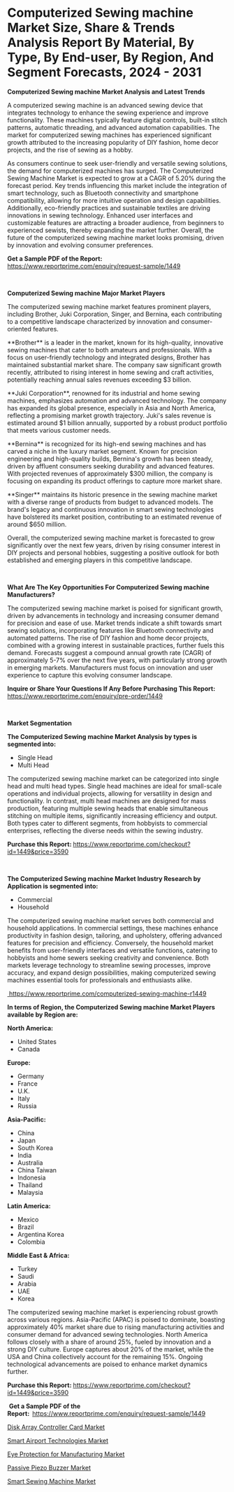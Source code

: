 <p><h1>Computerized Sewing machine Market Size, Share & Trends Analysis Report By Material, By Type, By End-user, By Region, And Segment Forecasts, 2024 - 2031</h1></p><p><strong>Computerized Sewing machine Market Analysis and Latest Trends</strong></p>
<p><p>A computerized sewing machine is an advanced sewing device that integrates technology to enhance the sewing experience and improve functionality. These machines typically feature digital controls, built-in stitch patterns, automatic threading, and advanced automation capabilities. The market for computerized sewing machines has experienced significant growth attributed to the increasing popularity of DIY fashion, home decor projects, and the rise of sewing as a hobby. </p><p>As consumers continue to seek user-friendly and versatile sewing solutions, the demand for computerized machines has surged. The Computerized Sewing Machine Market is expected to grow at a CAGR of 5.20% during the forecast period. Key trends influencing this market include the integration of smart technology, such as Bluetooth connectivity and smartphone compatibility, allowing for more intuitive operation and design capabilities. Additionally, eco-friendly practices and sustainable textiles are driving innovations in sewing technology. Enhanced user interfaces and customizable features are attracting a broader audience, from beginners to experienced sewists, thereby expanding the market further. Overall, the future of the computerized sewing machine market looks promising, driven by innovation and evolving consumer preferences.</p></p>
<p><strong>Get a Sample PDF of the Report:&nbsp;</strong> <a href="https://www.reportprime.com/enquiry/request-sample/1449">https://www.reportprime.com/enquiry/request-sample/1449</a></p>
<p>&nbsp;</p>
<p><strong>Computerized Sewing machine Major Market Players</strong></p>
<p><p>The computerized sewing machine market features prominent players, including Brother, Juki Corporation, Singer, and Bernina, each contributing to a competitive landscape characterized by innovation and consumer-oriented features.</p><p>**Brother** is a leader in the market, known for its high-quality, innovative sewing machines that cater to both amateurs and professionals. With a focus on user-friendly technology and integrated designs, Brother has maintained substantial market share. The company saw significant growth recently, attributed to rising interest in home sewing and craft activities, potentially reaching annual sales revenues exceeding $3 billion.</p><p>**Juki Corporation**, renowned for its industrial and home sewing machines, emphasizes automation and advanced technology. The company has expanded its global presence, especially in Asia and North America, reflecting a promising market growth trajectory. Juki's sales revenue is estimated around $1 billion annually, supported by a robust product portfolio that meets various customer needs.</p><p>**Bernina** is recognized for its high-end sewing machines and has carved a niche in the luxury market segment. Known for precision engineering and high-quality builds, Bernina's growth has been steady, driven by affluent consumers seeking durability and advanced features. With projected revenues of approximately $300 million, the company is focusing on expanding its product offerings to capture more market share.</p><p>**Singer** maintains its historic presence in the sewing machine market with a diverse range of products from budget to advanced models. The brand's legacy and continuous innovation in smart sewing technologies have bolstered its market position, contributing to an estimated revenue of around $650 million.</p><p>Overall, the computerized sewing machine market is forecasted to grow significantly over the next few years, driven by rising consumer interest in DIY projects and personal hobbies, suggesting a positive outlook for both established and emerging players in this competitive landscape.</p></p>
<p>&nbsp;</p>
<p><strong>What Are The Key Opportunities For Computerized Sewing machine Manufacturers?</strong></p>
<p><p>The computerized sewing machine market is poised for significant growth, driven by advancements in technology and increasing consumer demand for precision and ease of use. Market trends indicate a shift towards smart sewing solutions, incorporating features like Bluetooth connectivity and automated patterns. The rise of DIY fashion and home decor projects, combined with a growing interest in sustainable practices, further fuels this demand. Forecasts suggest a compound annual growth rate (CAGR) of approximately 5-7% over the next five years, with particularly strong growth in emerging markets. Manufacturers must focus on innovation and user experience to capture this evolving consumer landscape.</p></p>
<p><strong>Inquire or Share Your Questions If Any Before Purchasing This Report:</strong> <a href="https://www.reportprime.com/enquiry/pre-order/1449">https://www.reportprime.com/enquiry/pre-order/1449</a></p>
<p>&nbsp;</p>
<p><strong>Market Segmentation</strong></p>
<p><strong>The Computerized Sewing machine Market Analysis by types is segmented into:</strong></p>
<p><ul><li>Single Head</li><li>Multi Head</li></ul></p>
<p><p>The computerized sewing machine market can be categorized into single head and multi head types. Single head machines are ideal for small-scale operations and individual projects, allowing for versatility in design and functionality. In contrast, multi head machines are designed for mass production, featuring multiple sewing heads that enable simultaneous stitching on multiple items, significantly increasing efficiency and output. Both types cater to different segments, from hobbyists to commercial enterprises, reflecting the diverse needs within the sewing industry.</p></p>
<p><strong>Purchase this Report:&nbsp;</strong><a href="https://www.reportprime.com/checkout?id=1449&price=3590">https://www.reportprime.com/checkout?id=1449&price=3590</a></p>
<p>&nbsp;</p>
<p><strong>The Computerized Sewing machine Market Industry Research by Application is segmented into:</strong></p>
<p><ul><li>Commercial</li><li>Household</li></ul></p>
<p><p>The computerized sewing machine market serves both commercial and household applications. In commercial settings, these machines enhance productivity in fashion design, tailoring, and upholstery, offering advanced features for precision and efficiency. Conversely, the household market benefits from user-friendly interfaces and versatile functions, catering to hobbyists and home sewers seeking creativity and convenience. Both markets leverage technology to streamline sewing processes, improve accuracy, and expand design possibilities, making computerized sewing machines essential tools for professionals and enthusiasts alike.</p></p>
<p><a href="https://www.reportprime.com/computerized-sewing-machine-r1449">&nbsp;https://www.reportprime.com/computerized-sewing-machine-r1449</a></p>
<p><strong>In terms of Region, the Computerized Sewing machine Market Players available by Region are:</strong></p>
<p>
    <p> <strong> North America: </strong>
        <ul>
            <li>United States</li>
            <li>Canada</li>
        </ul>
        </p> 
    <p> <strong> Europe: </strong>
        <ul>
            <li>Germany</li>
            <li>France</li>
            <li>U.K.</li>
            <li>Italy</li>
            <li>Russia</li>
        </ul>
        </p> 
    <p> <strong> Asia-Pacific: </strong>
        <ul>
            <li>China</li>
            <li>Japan</li>
            <li>South Korea</li>
            <li>India</li>
            <li>Australia</li>
            <li>China Taiwan</li>
            <li>Indonesia</li>
            <li>Thailand</li>
            <li>Malaysia</li>
        </ul>
        </p> 
    <p> <strong> Latin America: </strong>
        <ul>
            <li>Mexico</li>
            <li>Brazil</li>
            <li>Argentina Korea</li>
            <li>Colombia</li>
        </ul>
        </p> 
    <p> <strong> Middle East & Africa: </strong>
        <ul>
            <li>Turkey</li>
            <li>Saudi</li>
            <li>Arabia</li>
            <li>UAE</li>
            <li>Korea</li>
        </ul>
    </p>
    </p>
<p><p>The computerized sewing machine market is experiencing robust growth across various regions. Asia-Pacific (APAC) is poised to dominate, boasting approximately 40% market share due to rising manufacturing activities and consumer demand for advanced sewing technologies. North America follows closely with a share of around 25%, fueled by innovation and a strong DIY culture. Europe captures about 20% of the market, while the USA and China collectively account for the remaining 15%. Ongoing technological advancements are poised to enhance market dynamics further.</p></p>
<p><strong>Purchase this Report: </strong><a href="https://www.reportprime.com/checkout?id=1449&price=3590">https://www.reportprime.com/checkout?id=1449&price=3590</a></p>
<p>&nbsp;<strong>Get a Sample PDF of the Report:&nbsp;&nbsp;</strong><a href="https://www.reportprime.com/enquiry/request-sample/1449">https://www.reportprime.com/enquiry/request-sample/1449</a></p>
<p><strong></strong></p>
<p><p><a href="https://issuu.com/reportprime-2/docs/disk-array-controller-card-market-s_b339e683427fd0">Disk Array Controller Card Market</a></p><p><a href="https://medium.com/@eltaroberts99/smart-airport-technologies-market-global-market-insights-and-sales-trends-2024-to-2031-0a0280f32f77">Smart Airport Technologies Market</a></p><p><a href="https://issuu.com/reportprime-2/docs/eye-protection-for-manufacturing-ma_2e9b8a3d034f97">Eye Protection for Manufacturing Market</a></p><p><a href="https://www.linkedin.com/pulse/driving-market-forces-passive-piezo-buzzer-trends-future-forecasts-2lyze?trackingId=Eg9jLtEzTualx2hrq7fjGQ%3D%3D">Passive Piezo Buzzer Market</a></p><p><a href="https://github.com/nathandecarvalho/Market-Research-Report-List-5/blob/main/smart-sewing-machine-market.md">Smart Sewing Machine Market</a></p></p>